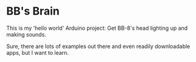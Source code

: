 BB's Brain
==========

This is my 'hello world' Arduino project: Get BB-8's head lighting up and making sounds.

Sure, there are lots of examples out there and even readily downloadable apps, but I want to learn. 


